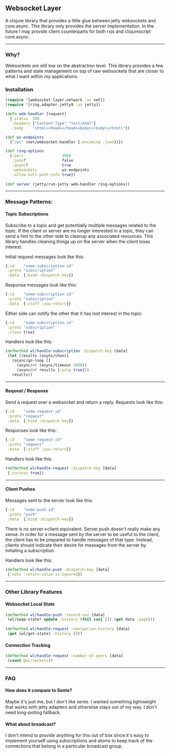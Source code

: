 ## Websocket Layer

A clojure library that provides a little glue between jetty websockets and core.async.
This library only provides the server implementation. In the future I may provide client 
counterparts for both rxjs and clojurescript core.async.

___

### Why?

Websockets are still low on the abstraction level. This library provides a few
patterns and state management on top of raw websockets that are closer to what 
I want within my applications.


### Installation



```clojure
(require '[websocket-layer.network :as net])
(require '[ring.adapter.jetty9 :as jetty])

(defn web-handler [request]
  {:status  200
   :headers {"Content-Type" "text/html"}
   :body    "<html><head></head><body></body></html>"})

(def ws-endpoints 
  {"/ws" (net/websocket-handler {:encoding :json})})

(def ring-options 
  {:port                 3000 
   :join?                false
   :async?               true 
   :websockets           ws-endpoints
   :allow-null-path-info true})
  
(def server (jetty/run-jetty web-handler ring-options))
```


___


### Message Patterns:

#### Topic Subscriptions

Subscribe to a topic and get potentially multiple messages related to the topic. 
If the client or server are no longer interested in a topic, they can send a hint
to the other side to cleanup any associated resources. This library handles cleaning
things up on the server when the client loses interest.

Initial request messages look like this:

```clojure
{:id    "some-subscription-id"
 :proto "subscription"
 :data  {:kind :dispatch-key}}
```

Response messages look like this:

```clojure
{:id    "some-subscription-id"
 :proto "subscription"
 :data  {:stuff :you-return}}
```

Either side can notify the other that it has lost interest in the topic:

```clojure
{:id    "some-subscription-id"
 :proto "subscription"
 :close true}
```

Handlers look like this:

```clojure
(defmethod wl/handle-subscription :dispatch-key [data]
 (let [results (async/chan)]
   (async/go-loop []
     (async/<! (async/timeout 5000))
     (async/>! results {:ping true}))
   results))
```

___


#### Request / Response

Send a request over a websocket and return a reply. Requests look like this:

```clojure
{:id    "some-request-id"
 :proto "request"
 :data  {:kind :dispatch-key}}
```

Responses look like this:

```clojure
{:id    "some-request-id"
 :proto "request"
 :data  {:stuff :you-return}}
```

Handlers look like this:

```clojure
(defmethod wl/handle-request :dispatch-key [data]
 {:success true})
```

___

#### Client Pushes

Messages sent to the server look like this:

```clojure
{:id    "some-push-id"
 :proto "push"
 :data  {:kind :dispatch-key}}
```

There is no server->client equivalent. Server push doesn't really make any sense. 
In order for a message sent by the server to be useful to the client, the client 
has to be prepared to handle messages of that type. Instead, clients should indicate 
their desire for messages from the server by initiating a subscription.


Handlers look like this:

```clojure
(defmethod wl/handle-push :dispatch-key [data]
 {:note :return-value-is-ignored})
```

___


### Other Library Features


#### Websocket Local State

```clojure
(defmethod wl/handle-push :record-nav [data]
 (wl/swap-state! update :history (fnil conj []) (get data :page)))
 
(defmethod wl/handle-request :navigation-history [data]
 (get (wl/get-state) :history []))
```

#### Connection Tracking

```clojure
(defmethod wl/handle-request :number-of-peers [data]
 (count @wl/sockets))
```


___ 

### FAQ

#### How does it compare to Sente?

Maybe it's just me, but I don't like sente. I wanted something 
lightweight that works with jetty adapters and otherwise stays 
out of my way. I don't need long-polling fallback.

#### What about broadcast?

I don't intend to provide anything for this out of box since it's
easy to implement yourself using subscriptions and atoms to keep
track of the connections that belong in a particular broadcast group.

